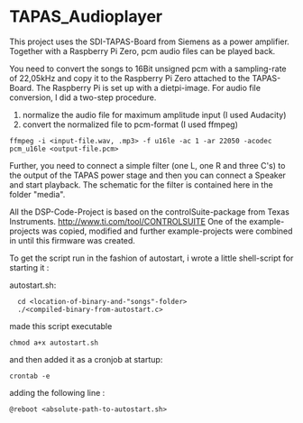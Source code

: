 # TAPAS_Audioplayer
This project uses the SDI-TAPAS-Board from Siemens as a power amplifier. Together with a Raspberry Pi Zero, pcm audio files can be played back.

You need to convert the songs to 16Bit unsigned pcm with a sampling-rate of 22,05kHz and copy it to the Raspberry Pi Zero 
attached to the TAPAS-Board. The Raspberry Pi is set up with a dietpi-image. 
For audio file conversion, I did a two-step procedure. 
1) normalize the audio file for maximum amplitude input (I used Audacity)
2) convert the normalized file to pcm-format (I used ffmpeg)
```
ffmpeg -i <input-file.wav, .mp3> -f u16le -ac 1 -ar 22050 -acodec pcm_u16le <output-file.pcm>
```
Further, you need to connect a simple filter (one L, one R and three C's) to the output of the TAPAS power stage and 
then you can connect a Speaker and start playback. The schematic for the filter is contained here in the folder "media". 

All the DSP-Code-Project is based on the controlSuite-package from Texas Instruments. 
http://www.ti.com/tool/CONTROLSUITE
One of the example-projects was copied, modified and further example-projects were combined in until this 
firmware was created. 

To get the script run in the fashion of autostart, i wrote a little shell-script for starting it : 

autostart.sh:
```
  cd <location-of-binary-and-"songs"-folder>
  ./<compiled-binary-from-autostart.c>
```

made this script executable 
```
chmod a+x autostart.sh
```

and then added it as a cronjob at startup: 
```
crontab -e
```

adding the following line : 
```
@reboot <absolute-path-to-autostart.sh>
```
